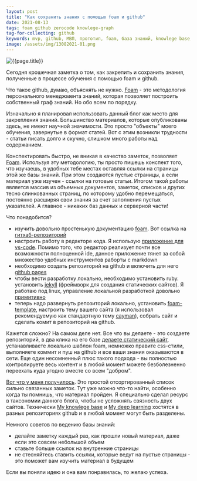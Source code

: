 ```yaml
---
layout: post
title: "Как сохранить знания с помощью foam и github"
date: 2021-08-13
tags: foam github zerocode knowlege-graph
tag-for-collecting: github
keywords: mvp, github, МВП, прототип, foam, база знаний, knowlege base, обучение, knowlege graph, граф знаний, jekyll
image: /assets/img/13082021-01.png
---
```


![{{page.title}}](../../..{{page.image}})

Сегодня крошечная заметка о том, как закрепить и сохранить знания, полученные в процессе обучения с помощью foam и github.

Что такое github, думаю, объяснять не нужно. [Foam](https://foambubble.github.io/foam/) - это методология персонального менеджмента знаний, которая позволяет построить собственный граф знаний. Но обо всем по порядку.

Изначально я планировал использовать данный блог как место для закрепления знаний. Большинство материалов, которые опубликованы здесь, не имеют научной значимости. Это просто "объекты" моего обучения, завернутые в формат статей. Вот с этим возникли трудности - статьи писать долго и скучно, слишком много работы над содержанием.

Конспектировать быстро, не вникая в качество заметок, позволяет [Foam](https://foambubble.github.io/foam/). Используя эту методологию, ты просто пишешь конспект того, что изучаешь, в удобных тебе местах оставляя ссылки на страницы этой же базы знаний. При этом создаются пустые страницы, а если материал уже изучен - ссылки на готовые статьи. Итогом такой работы является массив из объемных документов, заметок, списков и других тесно слинкованных страниц, по которому удобно перемещаться, постоянно расширяя свои знания за счет заполнения пустых указателей. А главное - никаких баз данных и серверной части!

Что понадобится?

- изучить довольно простенькую документацию [foam](https://foambubble.github.io/foam/). Вот ссылка на [гитхаб-репозиторий](https://github.com/foambubble/foam)
- настроить работу в редакторе кода. Я использую [приложение для vs-code](https://marketplace.visualstudio.com/items?itemName=foam.foam-vscode). Помимо того, что редактор реализует почти все возможности полноценной ide, данное приложение тянет за собой множество удобных инструментов раборты с markdown
- необходимо создать репозиторий на github и включить для него [github pages](https://docs.github.com/en/pages/setting-up-a-github-pages-site-with-jekyll/about-github-pages-and-jekyll)
- чтобы вести разработку локально, необходимо установить ruby. установить [jekyll](https://jekyllrb.com/docs/installation/) (фреймворк для создания статических сайтов). Я работаю под linux, управление локальной разработкой довольно [примитивно](https://docs.github.com/en/pages/setting-up-a-github-pages-site-with-jekyll/testing-your-github-pages-site-locally-with-jekyll)
- теперь надо развернуть репозиторий локально, установить [foam-template](https://github.com/foambubble/foam-template), настроить тему вашего сайта (я использовал рекомендуемую как стандартную тему [cayman](https://github.com/pages-themes/cayman)), собрать сайт и сделать комит в репозиторий на github.

Кажется сложно? На самом деле нет. Все что вы делаете - это создаете репозиторий, в два клика на его базе [делаете статический сайт](https://guides.github.com/features/pages/), устанавливаете локально шаблон foam, немножко правите css-cтили, выполняете коммит и пуш на github и все ваши знания оказываются в сети. Еще один несомненный плюс такого подхода - вы полностью контролируете весь контент и в любой момент можете безболезненно переехать куда угодно вместе со всем "добром".

[Вот что у меня получилось](https://konstantinklepikov.github.io/myknowlegebase/). Это простой отсортированный список сильно связанных заметок. Тут уже можно что-то найти, особенно когда ты помнишь, что материал пройден. Я специально сделал ресурс в таксономии данного блога, чтобы не усложнять связность двух сайтов. Технически [My knowlege base](https://konstantinklepikov.github.io/myknowlegebase/) и [My deep learning](https://konstantinklepikov.github.io/) хостятся в разных репозиториях github и в любой момент могут быть разделены.

Немного советов по ведению базы знаний:

- делайте заметку каждый раз, как прошли новый материал, даже если это совсем небольшой объем
- ставьте больше ссылок на внутренние страницы
- не стесняйтесь ставить ссылки, которые ведут на пустые страницы - это поможет вам изучить материал в будущем

Если вы поняли идею и она вам понравилась, то желаю успеха.
